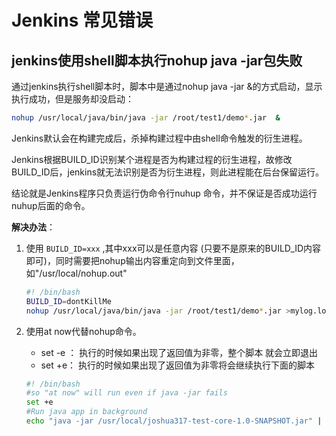 # Jenkins 常见错误

## jenkins使用shell脚本执行nohup java -jar包失败

通过jenkins执行shell脚本时，脚本中是通过nohup java -jar &的方式启动，显示执行成功，但是服务却没启动：

```sh
nohup /usr/local/java/bin/java -jar /root/test1/demo*.jar  &
```

Jenkins默认会在构建完成后，杀掉构建过程中由shell命令触发的衍生进程。

Jenkins根据BUILD_ID识别某个进程是否为构建过程的衍生进程，故修改BUILD_ID后，jenkins就无法识别是否为衍生进程，则此进程能在后台保留运行。

结论就是Jenkins程序只负责运行伪命令行nuhup 命令，并不保证是否成功运行 nuhup后面的命令。

**解决办法**：

1. 使用 `BUILD_ID=xxx` ,其中xxx可以是任意内容 (只要不是原来的BUILD_ID内容即可)，同时需要把nohup输出内容重定向到文件里面，如"/usr/local/nohup.out"

   ```sh
   #! /bin/bash
   BUILD_ID=dontKillMe
   nohup /usr/local/java/bin/java -jar /root/test1/demo*.jar >mylog.log 2>&1 &
   ```

2. 使用at now代替nohup命令。

   - set -e ： 执行的时候如果出现了返回值为非零，整个脚本 就会立即退出
   - set +e： 执行的时候如果出现了返回值为非零将会继续执行下面的脚本

   ```sh
   #! /bin/bash
   #so "at now" will run even if java -jar fails
   set +e 
   #Run java app in background
   echo "java -jar /usr/local/joshua317-test-core-1.0-SNAPSHOT.jar" | at now
   ```


